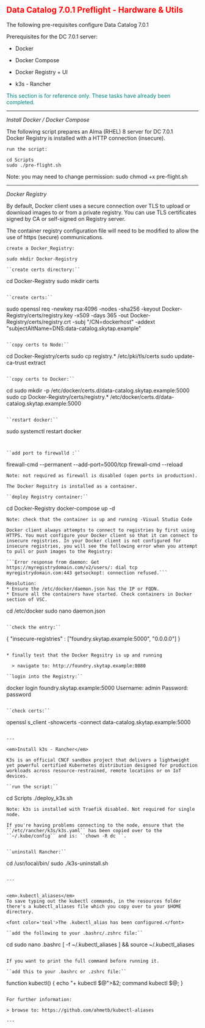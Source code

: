 ## <font color='red'>Data Catalog 7.0.1 Preflight - Hardware & Utils</font>  

The following pre-requisites configure Data Catalog 7.0.1

Prerequisites for the DC 7.0.1 server:
* Docker
* Docker Compose
* Docker Registry + UI 

* k3s - Rancher

<font color='teal'>This section is for reference only. These tasks have already been completed.</font>

---

<em>Install Docker / Docker Compose</em>

The following script prepares an Alma (RHEL) 8 server for DC 7.0.1  
Docker Registry is installed with a HTTP connection (insecure).

``run the script:``
```
cd Scripts
sudo ./pre-flight.sh
```
Note: you may need to change permission: sudo chmod +x pre-flight.sh

--- 

<em>Docker Registry</em>

By default, Docker client uses a secure connection over TLS to upload or download images to or from a private registry. You can use TLS certificates signed by CA or self-signed on Registry server.

The container registry configuration file will need to be modified to allow the use of https (secure) communications.

``create a Docker_Registry:``
```
sudo mkdir Docker-Registry

``create certs directory:``
```
cd Docker-Registry
sudo mkdir certs
```

``create certs:``
```
sudo openssl req -newkey rsa:4096 -nodes -sha256 -keyout Docker-Registry/certs/registry.key -x509 -days 365 -out Docker-Registry/certs/registry.crt -subj "/CN=dockerhost" -addext "subjectAltName=DNS:data-catalog.skytap.example"
```

``copy certs to Node:``
```
cd Docker-Registry/certs
sudo cp registry.* /etc/pki/tls/certs
sudo update-ca-trust extract
```

``copy certs to Docker:``
```
cd
sudo mkdir -p /etc/docker/certs.d/data-catalog.skytap.example:5000
sudo cp Docker-Registry/certs/registry.* /etc/docker/certs.d/data-catalog.skytap.example:5000
```

``restart docker:``
```
sudo systemctl restart docker
```


``add port to firewalld :``
```
firewall-cmd --permanent --add-port=5000/tcp
firewall-cmd --reload
```
Note: not required as firewall is disabled (open ports in production).

The Docker Regsitry is installed as a container.

``deploy Registry container:``
```
cd Docker-Registry
docker-compose up -d
```
Note: check that the container is up and running -Visual Studio Code

Docker client always attempts to connect to registries by first using HTTPS. You must configure your Docker client so that it can connect to insecure registries. In your Docker client is not configured for insecure registries, you will see the following error when you attempt to pull or push images to the Registry:  

```Error response from daemon: Get https://myregistrydomain.com/v2/users/: dial tcp myregistrydomain.com:443 getsockopt: connection refused.```

Resolution: 
* Ensure the /etc/docker/daemon.json has the IP or FQDN. 
* Ensure all the containers have started. Check containers in Docker section of VSC.

```
cd /etc/docker
sudo nano daemon.json
```

``check the entry:``
```
{
"insecure-registries" : ["foundry.skytap.example:5000", "0.0.0.0"]
}
```

* finally test that the Docker Regsitry is up and running

  > navigate to: http://foundry.skytap.example:8080

``login into the Registry:``
```
docker login foundry.skytap.example:5000
Username: admin
Password: password  
```

``check certs:``
```
openssl s_client -showcerts -connect data-catalog.skytap.example:5000
```

---

<em>Install k3s - Rancher</em> 

K3s is an official CNCF sandbox project that delivers a lightweight yet powerful certified Kubernetes distribution designed for production workloads across resource-restrained, remote locations or on IoT devices.

``run the script:``
```
cd Scripts
./deploy_k3s.sh
```
Note: k3s is installed with Traefik disabled. Not required for single node.

If you're having problems connecting to the node, ensure that the ``/etc/rancher/k3s/k3s.yaml`` has been copied over to the ``~/.kube/config`` and is: ``chown -R dc ``. 


``uninstall Rancher:``
```
cd /usr/local/bin/
sudo ./k3s-uninstall.sh
```

---


<em>.kubectl_aliases</em>  
To save typing out the kubectl commands, in the resources folder there's a kubectl_aliases file which you copy over to your $HOME directory.

<font color='teal'>The .kubectl_alias has been configured.</font>

``add the following to your .bashrc/.zshrc file:``
```
cd 
sudo nano .bashrc
[ -f ~/.kubectl_aliases ] && source ~/.kubectl_aliases
```

If you want to print the full command before running it.   

``add this to your .bashrc or .zshrc file:``
```
function kubectl() { echo "+ kubectl $@">&2; command kubectl $@; }
```

For further information:

> browse to: https://github.com/ahmetb/kubectl-aliases

--- 